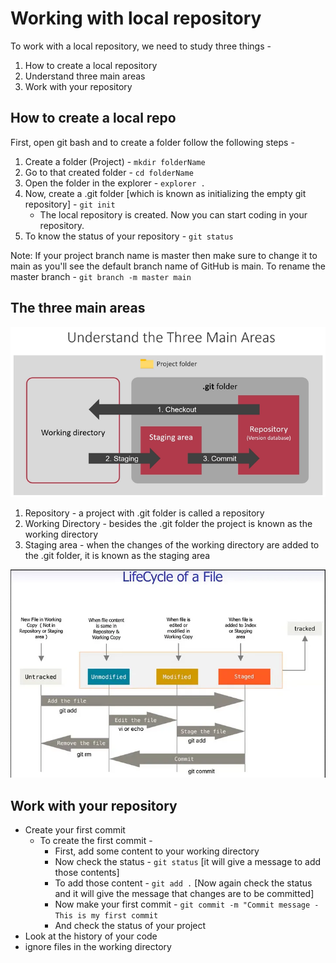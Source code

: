 # Working with local repository

To work with a local repository, we need to study three things -

1. How to create a local repository
2. Understand three main areas
3. Work with your repository

## How to create a local repo

First, open git bash and to create a folder follow the following steps -

1. Create a folder (Project) - `mkdir folderName`
2. Go to that created folder - `cd folderName`
3. Open the folder in the explorer - `explorer .`
4. Now, create a .git folder [which is known as initializing the empty git repository] - `git init`
    - The local repository is created. Now you can start coding in your repository.
5. To know the status of your repository - `git status`

Note: If your project branch name is master then make sure to change it to main as you'll see the default
branch name of GitHub is main. To rename the master branch - `git branch -m master main`

## The three main areas

![three main areas](../images/three_main_areas.png)

1. Repository - a project with .git folder is called a repository
2. Working Directory - besides the .git folder the project is known as the working directory
3. Staging area - when the changes of the working directory are added to the .git folder, it is known as the staging area

![Life-Cycle of a file](../images/lifeCycle-of-repos.png)

## Work with your repository

- Create your first commit
  - To create the first commit -
    - First, add some content to your working directory
    - Now check the status - `git status` [it will give a message to add those contents]
    - To add those content - `git add .` [Now again check the status and it will give the message that changes are to be committed]
    - Now make your first commit - `git commit -m "Commit message - This is my first commit`
    - And check the status of your project
- Look at the history of your code
- ignore files in the working directory

